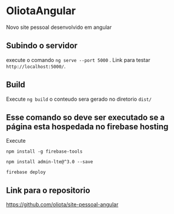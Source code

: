 # OliotaAngular

Novo site pessoal desenvolvido em angular

## Subindo o servidor

execute o comando `ng serve --port 5000` . Link para testar `http://localhost:5000/`.

## Build

Execute `ng build` o conteudo sera gerado no diretorio `dist/`

## Esse comando so deve ser executado se a página esta hospedada no firebase hosting

Execute 

`npm install -g firebase-tools`

`npm install admin-lte@^3.0 --save`

`firebase deploy`

## Link para o repositorio

<https://github.com/oliota/site-pessoal-angular>
